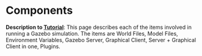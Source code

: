# Components

**Description to [Tutorial][1]**: This page describes each of the items involved in running a Gazebo simulation. The items are World Files, Model Files, Environment Variables, Gazebo Server, Graphical Client, Server + Graphical Client in one, Plugins.


[1]: http://gazebosim.org/tutorials?tut=components&cat=get_started
